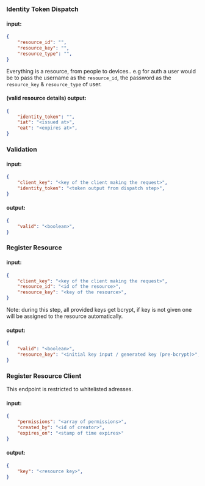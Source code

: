 
### Identity Token Dispatch
#### input:
```json
{
    "resource_id": "",
    "resource_key": "",
    "resource_type": "",
}
```
Everything is a resource, from people to devices.. e.g for auth a user would be to pass the username as the `resource_id`, the password as the `resource_key` & `resource_type` of user. 

#### (valid resource details) output:
```json
{
    "identity_token": "",
    "iat": "<issued at>",
    "eat": "<expires at>",
}
```

### Validation
#### input:
```json
{
    "client_key": "<key of the client making the request>",
    "identity_token": "<token output from dispatch step>",
}
```

#### output:
```json
{
    "valid": "<boolean>",
}
```

### Register Resource
#### input:
```json
{
    "client_key": "<key of the client making the request>",
    "resource_id": "<id of the resource>",
    "resource_key": "<key of the resource>",
}
```
Note: during this step, all provided keys get bcrypt, if key is not given one will be assigned to the resource automatically.

#### output:
```json
{
    "valid": "<boolean>",
    "resource_key": "<initial key input / generated key (pre-bcrypt)>",
}
```

### Register Resource Client
This endpoint is restricted to whitelisted adresses.
#### input: 
```json
{
    "permissions": "<array of permissions>",
    "created_by": "<id of creator>",
    "expires_on": "<stamp of time expires>"    
}
```

#### output:
```json
{
    "key": "<resource key>",
}
```